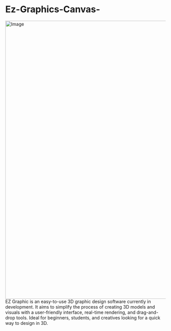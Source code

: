 # Ez-Graphics-Canvas-
<img width="1895" height="875" alt="Image" src="https://github.com/user-attachments/assets/1876fd22-6254-46c0-aa9a-4c45f8b654fa" />
EZ Graphic is an easy-to-use 3D graphic design software currently in development. It aims to simplify the process of creating 3D models and visuals with a user-friendly interface, real-time rendering, and drag-and-drop tools. Ideal for beginners, students, and creatives looking for a quick way to design in 3D.
